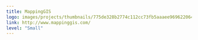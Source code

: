 ```yaml
---
title: MappingGIS
logo: images/projects/thumbnails/775de328b2774c112cc73fb5aaaee9696220649b.png.150x50_q85.png
link: http://www.mappinggis.com/
level: "Small"
---
```

